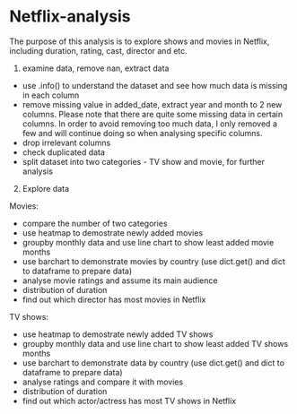 # Netflix-analysis

The purpose of this analysis is to explore shows and movies in Netflix, including duration, rating, cast, director and etc. 

1. examine data, remove nan, extract data
- use .info() to understand the dataset and see how much data is missing in each column
- remove missing value in added_date, extract year and month to 2 new columns. Please note that there are quite some missing data in certain columns. In order to avoid removing too much data, I only removed a few and will continue doing so when analysing specific columns. 
- drop irrelevant columns
- check duplicated data
- split dataset into two categories - TV show and movie, for further analysis

2. Explore data

Movies:
- compare the number of two categories
- use heatmap to demostrate newly added movies
- groupby monthly data and use line chart to show least added movie months
- use barchart to demonstrate movies by country (use dict.get() and dict to dataframe to prepare data)
- analyse movie ratings and assume its main audience
- distribution of duration
- find out which director has most movies in Netflix

TV shows:
- use heatmap to demostrate newly added TV shows
- groupby monthly data and use line chart to show least added TV shows months
- use barchart to demonstrate data by country (use dict.get() and dict to dataframe to prepare data)
- analyse ratings and compare it with movies
- distribution of duration
- find out which actor/actress has most TV shows in Netflix
